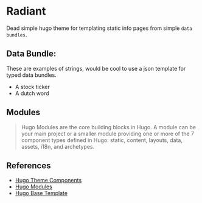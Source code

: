 # Radiant

Dead simple hugo theme for templating static info pages from simple `data bundles`.


## Data Bundle:

These are examples of strings, would be cool to use a json template for typed data bundles.

- A stock ticker
- A dutch word





## Modules

> Hugo Modules are the core building blocks in Hugo. A module can be your main project or a smaller module providing one or more of the 7 component types defined in Hugo: static, content, layouts, data, assets, i18n, and archetypes.


## References

- [Hugo Theme Components](https://gohugo.io/hugo-modules/theme-components/)
- [Hugo Modules](https://gohugo.io/hugo-modules/)
- [Hugo Base Template](https://gohugo.io/templates/base/_)
